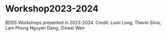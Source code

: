 # Workshop2023-2024
BDSS Workshops presented in 2023-2024. 
Credit: Lumi Long; Thevin Silva; Lam Phong Nguyen Dang; Zhiwei Wen
